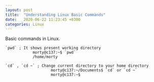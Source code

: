 ```yaml
---
layout: post
title:  "Understanding Linux Basic Commands"
date:   2020-06-22 11:23:45 +0300
categories: Linux
---
```


Basic commands in Linux.

```
`pwd` ; It shows present working directory 
            morty@c137:~$ `pwd`
            /home/morty
```

```
`cd` , `cd ~` ; Change current directory to your home directory
                    morty@c137:~/Documents$ `cd` or `cd ~`
                    morty@c137:~$
```                    




